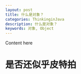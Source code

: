 ```yaml
---
layout: post
title: 什么是对象？
categories: ThinkinginJava
description: 什么是对象？
keywords: 对象, Object
---
```


Content here
# 是否还似乎皮特拍